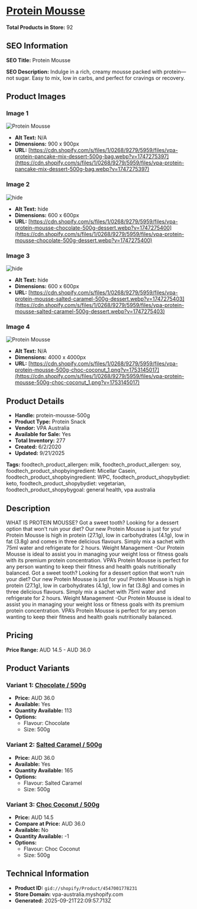 # [Protein Mousse](https://vpa-australia.myshopify.com/products/protein-mousse-500g)

**Total Products in Store:** 92

## SEO Information

**SEO Title:** Protein Mousse

**SEO Description:** Indulge in a rich, creamy mousse packed with protein—not sugar. Easy to mix, low in carbs, and perfect for cravings or recovery.

## Product Images

### Image 1
![Protein Mousse](https://cdn.shopify.com/s/files/1/0268/9279/5959/files/vpa-protein-pancake-mix-dessert-500g-bag.webp?v=1747275397)

- **Alt Text:** N/A
- **Dimensions:** 900 x 900px
- **URL:** [https://cdn.shopify.com/s/files/1/0268/9279/5959/files/vpa-protein-pancake-mix-dessert-500g-bag.webp?v=1747275397](https://cdn.shopify.com/s/files/1/0268/9279/5959/files/vpa-protein-pancake-mix-dessert-500g-bag.webp?v=1747275397)

### Image 2
![hide](https://cdn.shopify.com/s/files/1/0268/9279/5959/files/vpa-protein-mousse-chocolate-500g-dessert.webp?v=1747275400)

- **Alt Text:** hide
- **Dimensions:** 600 x 600px
- **URL:** [https://cdn.shopify.com/s/files/1/0268/9279/5959/files/vpa-protein-mousse-chocolate-500g-dessert.webp?v=1747275400](https://cdn.shopify.com/s/files/1/0268/9279/5959/files/vpa-protein-mousse-chocolate-500g-dessert.webp?v=1747275400)

### Image 3
![hide](https://cdn.shopify.com/s/files/1/0268/9279/5959/files/vpa-protein-mousse-salted-caramel-500g-dessert.webp?v=1747275403)

- **Alt Text:** hide
- **Dimensions:** 600 x 600px
- **URL:** [https://cdn.shopify.com/s/files/1/0268/9279/5959/files/vpa-protein-mousse-salted-caramel-500g-dessert.webp?v=1747275403](https://cdn.shopify.com/s/files/1/0268/9279/5959/files/vpa-protein-mousse-salted-caramel-500g-dessert.webp?v=1747275403)

### Image 4
![Protein Mousse](https://cdn.shopify.com/s/files/1/0268/9279/5959/files/vpa-protein-mousse-500g-choc-coconut_1.png?v=1753145017)

- **Alt Text:** N/A
- **Dimensions:** 4000 x 4000px
- **URL:** [https://cdn.shopify.com/s/files/1/0268/9279/5959/files/vpa-protein-mousse-500g-choc-coconut_1.png?v=1753145017](https://cdn.shopify.com/s/files/1/0268/9279/5959/files/vpa-protein-mousse-500g-choc-coconut_1.png?v=1753145017)

## Product Details

- **Handle:** protein-mousse-500g
- **Product Type:** Protein Snack
- **Vendor:** VPA Australia
- **Available for Sale:** Yes
- **Total Inventory:** 277
- **Created:** 6/2/2020
- **Updated:** 9/21/2025

**Tags:** foodtech_product_allergen: milk, foodtech_product_allergen: soy, foodtech_product_shopbyingredient: Micellar Casein, foodtech_product_shopbyingredient: WPC, foodtech_product_shopybydiet: keto, foodtech_product_shopybydiet: vegetarian, foodtech_product_shopybygoal: general health, vpa australia

## Description

WHAT IS PROTEIN MOUSSE? Got a sweet tooth? Looking for a dessert option that won't ruin your diet? Our new Protein Mousse is just for you! Protein Mousse is high in protein (27.1g), low in carbohydrates (4.1g), low in fat (3.8g) and comes in three delicious flavours. Simply mix a sachet with 75ml water and refrigerate for 2 hours. Weight Management -Our Protein Mousse is ideal to assist you in managing your weight loss or fitness goals with its premium protein concentration. VPA’s Protein Mousse is perfect for any person wanting to keep their fitness and health goals nutritionally balanced. Got a sweet tooth? Looking for a dessert option that won't ruin your diet? Our new Protein Mousse is just for you! Protein Mousse is high in protein (27.1g), low in carbohydrates (4.1g), low in fat (3.8g) and comes in three delicious flavours. Simply mix a sachet with 75ml water and refrigerate for 2 hours. Weight Management -Our Protein Mousse is ideal to assist you in managing your weight loss or fitness goals with its premium protein concentration. VPA’s Protein Mousse is perfect for any person wanting to keep their fitness and health goals nutritionally balanced.

## Pricing

**Price Range:** AUD 14.5 - AUD 36.0

## Product Variants

### Variant 1: [Chocolate / 500g](https://vpa-australia.myshopify.com/products/protein-mousse-500g)

- **Price:** AUD 36.0
- **Available:** Yes
- **Quantity Available:** 113
- **Options:**
  - Flavour: Chocolate
  - Size: 500g

### Variant 2: [Salted Caramel / 500g](https://vpa-australia.myshopify.com/products/protein-mousse-500g)

- **Price:** AUD 36.0
- **Available:** Yes
- **Quantity Available:** 165
- **Options:**
  - Flavour: Salted Caramel
  - Size: 500g

### Variant 3: [Choc Coconut / 500g](https://vpa-australia.myshopify.com/products/protein-mousse-500g)

- **Price:** AUD 14.5
- **Compare at Price:** AUD 36.0
- **Available:** No
- **Quantity Available:** -1
- **Options:**
  - Flavour: Choc Coconut
  - Size: 500g

## Technical Information

- **Product ID:** `gid://shopify/Product/4547001778231`
- **Store Domain:** vpa-australia.myshopify.com
- **Generated:** 2025-09-21T22:09:57.713Z

